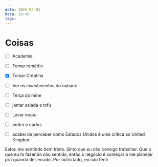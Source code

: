 ```yaml
---
date: 2025-04-01
hora: 10:45
tags:
---
```





# Coisas
- [ ] Academia
- [ ] Tomar remédio
- [x] Tomar Creatina
- [ ] Ver os investimentos do nubank
- [ ] Terça do mine
- [ ] jantar salada e tofu
- [ ] Lavar roupa
- [ ] pedro e carlos
- [ ] acabei de perceber como Estados Unidos é uma crítica ao United Kingdon


Estou me sentindo bem triste. Sinto que eu não consigo trabalhar. Que o que eu to fazendo não sentido, então o negócio é começar a me planejar pra quando der errado. Por outro lado, eu não tenh